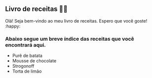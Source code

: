 ## Livro de receitas :man_cook:



Olá! Seja bem-vindo ao meu livro de receitas. Espero que você goste! :happy:

### Abaixo segue um breve índice das receitas que você encontrará aqui.

- Purê de batata
- Mousse de chocolate
- Strogonoff
- Torta de limão